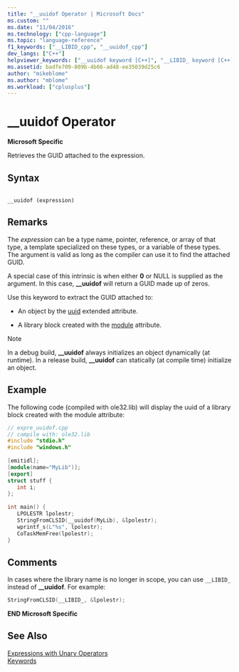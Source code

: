 ```yaml
---
title: "__uuidof Operator | Microsoft Docs"
ms.custom: ""
ms.date: "11/04/2016"
ms.technology: ["cpp-language"]
ms.topic: "language-reference"
f1_keywords: ["__LIBID_cpp", "__uuidof_cpp"]
dev_langs: ["C++"]
helpviewer_keywords: ["__uuidof keyword [C++]", "__LIBID_ keyword [C++]"]
ms.assetid: badfe709-809b-4b66-ad48-ee35039d25c6
author: "mikeblome"
ms.author: "mblome"
ms.workload: ["cplusplus"]
---
```

# __uuidof Operator
**Microsoft Specific**  
  
 Retrieves the GUID attached to the expression.  
  
## Syntax  
  
```  
  
__uuidof (expression)  
```  
  
## Remarks  
 The *expression* can be a type name, pointer, reference, or array of that type, a template specialized on these types, or a variable of these types. The argument is valid as long as the compiler can use it to find the attached GUID.  
  
 A special case of this intrinsic is when either **0** or NULL is supplied as the argument. In this case, **__uuidof** will return a GUID made up of zeros.  
  
 Use this keyword to extract the GUID attached to:  
  
-   An object by the [uuid](../cpp/uuid-cpp.md) extended attribute.  
  
-   A library block created with the [module](../windows/module-cpp.md) attribute.  
  
> [!NOTE]
>  In a debug build, **__uuidof** always initializes an object dynamically (at runtime). In a release build, **__uuidof** can statically (at compile time) initialize an object.  
  
## Example  
 The following code (compiled with ole32.lib) will display the uuid of a library block created with the module attribute:  
  
```cpp 
// expre_uuidof.cpp  
// compile with: ole32.lib  
#include "stdio.h"  
#include "windows.h"  
  
[emitidl];  
[module(name="MyLib")];  
[export]  
struct stuff {  
   int i;  
};  
  
int main() {  
   LPOLESTR lpolestr;  
   StringFromCLSID(__uuidof(MyLib), &lpolestr);  
   wprintf_s(L"%s", lpolestr);  
   CoTaskMemFree(lpolestr);  
}  
```  
  
## Comments  
 In cases where the library name is no longer in scope, you can use `__LIBID_` instead of **__uuidof**. For example:  
  
```cpp 
StringFromCLSID(__LIBID_, &lpolestr);  
```  
  
 **END Microsoft Specific**  
  
## See Also  
 [Expressions with Unary Operators](../cpp/expressions-with-unary-operators.md)   
 [Keywords](../cpp/keywords-cpp.md)